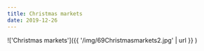 ```yaml
---
title: Christmas markets
date: 2019-12-26
---
```


!['Christmas markets']({{ '/img/69Christmasmarkets2.jpg' | url }} )
<br>
